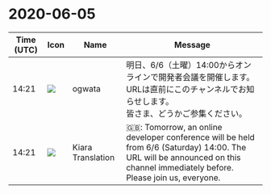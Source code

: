 # 2020-06-05

|Time (UTC)|Icon|Name|Message|
|---|---|---|---|
|14:21|![](https://avatars.slack-edge.com/2019-11-22/845042642576_070441337abaca9fb7b3_72.png)|ogwata|明日、6/6（土曜）14:00からオンラインで開発者会議を開催します。URLは直前にこのチャンネルでお知らせします。<br>皆さま、どうかご参集ください。|
|14:21|![](https://avatars.slack-edge.com/2019-08-21/732685848020_f3f20736795184660348_72.png)|Kiara Translation|🇬🇧: Tomorrow, an online developer conference will be held from 6/6 (Saturday) 14:00. The URL will be announced on this channel immediately before.<br>Please join us, everyone.|
